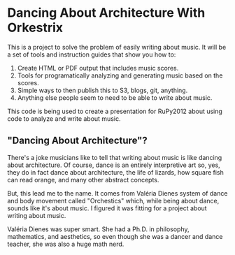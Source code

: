 Dancing About Architecture With Orkestrix
=========================================

This is a project to solve the problem of easily writing about music.
It will be a set of tools and instruction guides that show you how to:

1. Create HTML or PDF output that includes music scores.
2. Tools for programatically analyzing and generating music based on the scores.
2. Simple ways to then publish this to S3, blogs, git, anything.
3. Anything else people seem to need to be able to write about music.

This code is being used to create a presentation for RuPy2012 about using
code to analyze and write about music.

"Dancing About Architecture"?
-----------------------------

There's a joke musicians like to tell that writing about music is 
like dancing about architecture.  Of course, dance is an entirely
interpretive art so, yes, they do in fact dance about architecture,
the life of lizards, how square fish can read orange, and many
other abstract concepts.

But, this lead me to the name.  It comes from Valéria Dienes system
of dance and body movement called "Orchestics" which, while being
about dance, sounds like it's about music.  I figured it was fitting
for a project about writing about music.

Valéria Dienes was super smart. She had a Ph.D. in philosophy, mathematics, and
aesthetics, so even though she was a dancer and dance teacher, she was also a
huge math nerd.

